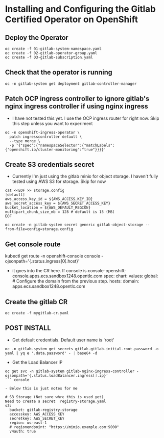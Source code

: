 # Installing and Configuring the Gitlab Certified Operator on OpenShift

## Deploy the Operator
```console
oc create -f 01-gitlab-system-namespace.yaml
oc create -f 02-gitlab-operator-group.yaml
oc create -f 03-gitlab-subscription.yaml
```

## Check that the operator is running
```console
oc -n gitlab-system get deployment gitlab-controller-manager
```

## Patch OCP ingress controller to ignore gitlab's nginx ingress controller if using nginx ingress

- I have not tested this yet. I use the OCP ingress router for right now. Skip this step unless you want to experiment

```console
oc -n openshift-ingress-operator \
  patch ingresscontroller default \
  --type merge \
  -p '{"spec":{"namespaceSelector":{"matchLabels":{"openshift.io/cluster-monitoring":"true"}}}}'
```

## Create S3 credentials secret

- Currently I'm just using the gitlab minio for object storage. I haven't fully tested using AWS S3 for storage. Skip for now

```console
cat <<EOF >> storage.config
[default]
aws_access_key_id = ${AWS_ACCESS_KEY_ID}
aws_secret_access_key = ${AWS_SECRET_ACCESS_KEY}
bucket_location = ${AWS_DEFAULT_REGION}
multipart_chunk_size_mb = 128 # default is 15 (MB)
EOF

oc create -n gitlab-system secret generic gitlab-object-storage --from-file=config=storage.config
```

## Get console route
kubectl get route -n openshift-console console -ojsonpath='{.status.ingress[0].host}'

- it goes into the CR here. If console is  console-openshift-console.apps.ecs.sandbox1248.opentlc.com
spec:
  chart:
    values:
      global:
        # Configure the domain from the previous step.
        hosts:
          domain: apps.ecs.sandbox1248.opentlc.com


## Create the gitlab CR
```console
oc create -f mygitlab-cr.yaml
```

## POST INSTALL

- Get default credentials. Default user name is 'root'
```console
oc -n gitlab-system get secrets gitlab-gitlab-initial-root-password -o yaml | yq e '.data.password' - | base64 -d
```

- Get the Load Balancer IP
```console
oc get svc -n gitlab-system gitlab-nginx-ingress-controller -ojsonpath='{.status.loadBalancer.ingress[].ip}'
``` console

- Below this is just notes for me

# S3 Storage (Not sure whre this is used yet)
Need to create a secret  registry-storage.yaml 
s3:
  bucket: gitlab-registry-storage
  accesskey: AWS_ACCESS_KEY
  secretkey: AWS_SECRET_KEY
  region: us-east-1
  # regionendpoint: "https://minio.example.com:9000"
  v4auth: true

